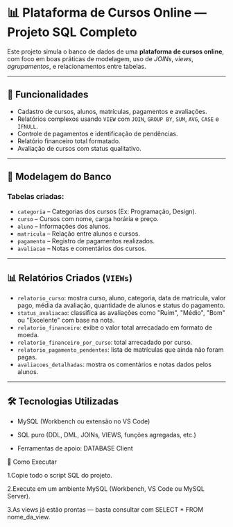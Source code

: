 # 📊 Plataforma de Cursos Online — Projeto SQL Completo

Este projeto simula o banco de dados de uma **plataforma de cursos online**, com foco em boas práticas de modelagem, uso de *JOINs*, *views*, *agrupamentos*, e relacionamentos entre tabelas.

---

## 🚀 Funcionalidades

- Cadastro de cursos, alunos, matrículas, pagamentos e avaliações.
- Relatórios complexos usando `VIEW` com `JOIN`, `GROUP BY`, `SUM`, `AVG`, `CASE` e `IFNULL`.
- Controle de pagamentos e identificação de pendências.
- Relatório financeiro total formatado.
- Avaliação de cursos com status qualitativo.

---

## 🧱 Modelagem do Banco

### Tabelas criadas:

- `categoria` – Categorias dos cursos (Ex: Programação, Design).
- `curso` – Cursos com nome, carga horária e preço.
- `aluno` – Informações dos alunos.
- `matricula` – Relação entre alunos e cursos.
- `pagamento` – Registro de pagamentos realizados.
- `avaliacao` – Notas e comentários dos cursos.

---

## 📊 Relatórios Criados (`VIEWs`)

- `relatorio_curso`: mostra curso, aluno, categoria, data de matrícula, valor pago, média da avaliação, quantidade de alunos e status do pagamento.
- `status_avaliacao`: classifica as avaliações como "Ruim", "Médio", "Bom" ou "Excelente" com base na nota.
- `relatorio_financeiro`: exibe o valor total arrecadado em formato de moeda.
- `relatorio_financeiro_por_curso`: total arrecadado por curso.
- `relatorio_pagamento_pendentes`: lista de matrículas que ainda não foram pagas.
- `avaliacoes_detalhadas`: mostra os comentários e notas dados pelos alunos.

---

## 🛠️ Tecnologias Utilizadas
- MySQL (Workbench ou extensão no VS Code)

- SQL puro (DDL, DML, JOINs, VIEWS, funções agregadas, etc.)

- Ferramentas de apoio: DATABASE Client

📌 Como Executar

1.Copie todo o script SQL do projeto.

2.Execute em um ambiente MySQL (Workbench, VS Code ou MySQL Server).

3.As views já estão prontas — basta consultar com SELECT * FROM nome_da_view.

